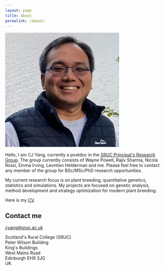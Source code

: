 ```yaml
---
layout: page
title: About
permalink: /about/
---
```


![Profile_pic](https://raw.githubusercontent.com/cjyang-work/cjyang-work.github.io/master/images/about_me.jpg)  

Hello, I am CJ Yang, currently a postdoc in the [SRUC Principal's Research Group](https://www.sruc.ac.uk/research/research-impact/principal-s-research-group/). The group currently consists of Wayne Powell, Rajiv Sharma, Nicola Rossi, Emma Irving, Leontien Helderman and me. Please feel free to contact any member of the group for BSc/MSc/PhD research opportunities.  

My current research focus is on plant breeding, quantitative genetics, statistics and simulations. My projects are focused on genetic analysis, method development and strategy optimization for modern plant breeding.  

Here is my [CV](https://cjyang-work.github.io/CV_web).  

## Contact me

[cyang@sruc.ac.uk](mailto:cyang@sruc.ac.uk)

Scotland's Rural College (SRUC)  
Peter Wilson Building  
King's Buildings  
West Mains Road  
Edinburgh EH9 3JG  
UK  
